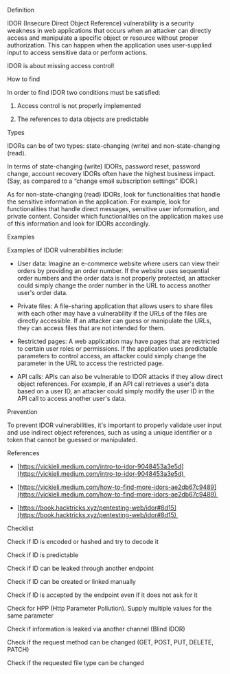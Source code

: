 Definition 

IDOR (Insecure Direct Object Reference) vulnerability is a security weakness in web applications that occurs when an attacker can directly access and manipulate a specific object or resource without proper authorization. This can happen when the application uses user-supplied input to access sensitive data or perform actions. 

IDOR is about missing access control! 

How to find 

In order to find IDOR two conditions must be satisfied: 

1. Access control is not properly implemented 
    
2. The references to data objects are predictable 
    

Types 

IDORs can be of two types: state-changing (write) and non-state-changing (read). 

In terms of state-changing (write) IDORs, password reset, password change, account recovery IDORs often have the highest business impact. (Say, as compared to a “change email subscription settings” IDOR.) 

As for non-state-changing (read) IDORs, look for functionalities that handle the sensitive information in the application. For example, look for functionalities that handle direct messages, sensitive user information, and private content. Consider which functionalities on the application makes use of this information and look for IDORs accordingly. 

Examples 

Examples of IDOR vulnerabilities include: 

- User data: Imagine an e-commerce website where users can view their orders by providing an order number. If the website uses sequential order numbers and the order data is not properly protected, an attacker could simply change the order number in the URL to access another user's order data. 
    

- Private files: A file-sharing application that allows users to share files with each other may have a vulnerability if the URLs of the files are directly accessible. If an attacker can guess or manipulate the URLs, they can access files that are not intended for them. 
    

- Restricted pages: A web application may have pages that are restricted to certain user roles or permissions. If the application uses predictable parameters to control access, an attacker could simply change the parameter in the URL to access the restricted page. 
    

- API calls: APIs can also be vulnerable to IDOR attacks if they allow direct object references. For example, if an API call retrieves a user's data based on a user ID, an attacker could simply modify the user ID in the API call to access another user's data. 
    

Prevention 

To prevent IDOR vulnerabilities, it's important to properly validate user input and use indirect object references, such as using a unique identifier or a token that cannot be guessed or manipulated. 

References 

- [https://vickieli.medium.com/intro-to-idor-9048453a3e5d](https://vickieli.medium.com/intro-to-idor-9048453a3e5d) 
    
- [https://vickieli.medium.com/how-to-find-more-idors-ae2db67c9489](https://vickieli.medium.com/how-to-find-more-idors-ae2db67c9489) 
    
- [https://book.hacktricks.xyz/pentesting-web/idor#8d15](https://book.hacktricks.xyz/pentesting-web/idor#8d15) 
    

Checklist 

Check if ID is encoded or hashed and try to decode it 

Check if ID is predictable 

Check if ID can be leaked through another endpoint 

Check if ID can be created or linked manually 

Check if ID is accepted by the endpoint even if it does not ask for it 

Check for HPP (Http Parameter Pollution). Supply multiple values for the same parameter 

Check if information is leaked via another channel (Blind IDOR) 

Check if the request method can be changed (GET, POST, PUT, DELETE, PATCH) 

Check if the requested file type can be changed